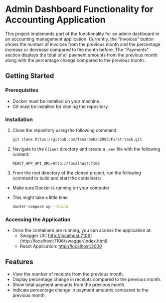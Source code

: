 # Admin Dashboard Functionality for Accounting Application

This project implements part of the functionality for an admin dashboard in an accounting management application. Currently, the "Invoices" button shows the number of invoices from the previous month and the percentage increase or decrease compared to the month before. The "Payments" section displays the total of all payment amounts from the previous month along with the percentage change compared to the previous month.
## Getting Started

### Prerequisites

- Docker must be installed on your machine.
- Git must be installed for cloning the repository.

### Installation

1. Clone the repository using the following command:

   ```bash
   git clone https://github.com/TamarDehan2005/First-task.git
   ```

2. Navigate to the `Client` directory and create a `.env` file with the following content:

   ```plaintext
   REACT_APP_API_URL=http://localhost:7106
   ```

3. From the root directory of the cloned project, run the following command to build and start the containers:
- Make sure Docker is running on your computer
- This might take a little time

   ```bash
   docker-compose up --build
   ```

### Accessing the Application

- Once the containers are running, you can access the application at:
  - Swagger UI:[ [http://localhost:7106](http://localhost:7106)](http://localhost:7106/swagger/index.html)
  - React Application: [http://localhost:3000](http://localhost:3000)

## Features

- View the number of receipts from the previous month.
- Display percentage change in receipts compared to the previous month.
- Show total payment amounts from the previous month.
- Indicate percentage change in payment amounts compared to the previous month.
